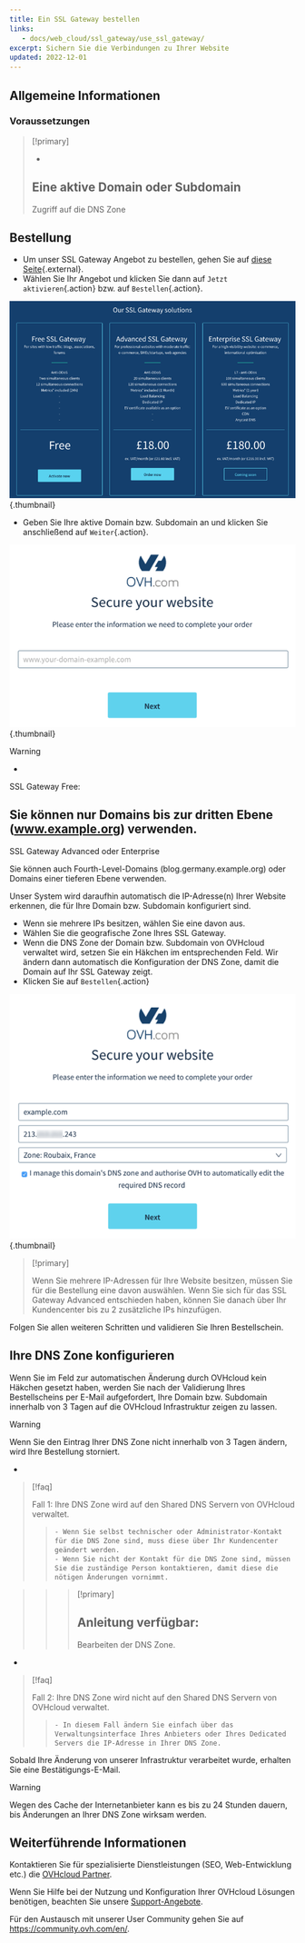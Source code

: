 ```yaml
---
title: Ein SSL Gateway bestellen
links: 
   - docs/web_cloud/ssl_gateway/use_ssl_gateway/
excerpt: Sichern Sie die Verbindungen zu Ihrer Website
updated: 2022-12-01
---
```


## Allgemeine Informationen

### Voraussetzungen

> [!primary]
>
> - 
> Eine aktive Domain oder Subdomain
> - 
> Zugriff auf die DNS Zone
> 
> 

## Bestellung
- Um unser SSL Gateway Angebot zu bestellen, gehen Sie auf [diese Seite](/links/web/ssl-gateway){.external}.
- Wählen Sie Ihr Angebot und klicken Sie dann auf `Jetzt aktivieren`{.action} bzw. auf `Bestellen`{.action}.

![Angebotsseite](images/1-en.png){.thumbnail}

- Geben Sie Ihre aktive Domain bzw. Subdomain an und klicken Sie anschließend auf `Weiter`{.action}.

![Bestellung SSL Gateway Free](images/2-en.png){.thumbnail}

> [!warning]
>
> - 
> SSL Gateway Free:
> 
> Sie können nur Domains bis zur dritten Ebene (www.example.org) verwenden.
> - 
> SSL Gateway Advanced oder Enterprise
> 
> Sie können auch Fourth-Level-Domains (blog.germany.example.org) oder Domains einer tieferen Ebene verwenden.
> 

Unser System wird daraufhin automatisch die IP-Adresse(n) Ihrer Website erkennen, die für Ihre Domain bzw. Subdomain konfiguriert sind.

- Wenn sie mehrere IPs besitzen, wählen Sie eine davon aus.
- Wählen Sie die geografische Zone Ihres SSL Gateway.
- Wenn die DNS Zone der Domain bzw. Subdomain von OVHcloud verwaltet wird, setzen Sie ein Häkchen im entsprechenden Feld. Wir ändern dann automatisch die Konfiguration der DNS Zone, damit die Domain auf Ihr SSL Gateway zeigt.
- Klicken Sie auf `Bestellen`{.action}

![Bestellung SSL Gateway Free](images/3-en.png){.thumbnail}

> [!primary]
>
> Wenn Sie mehrere IP-Adressen für Ihre Website besitzen, müssen Sie für die Bestellung eine davon auswählen.
> Wenn Sie sich für das SSL Gateway Advanced entschieden haben, können Sie danach über Ihr Kundencenter bis zu 2 zusätzliche IPs hinzufügen.
> 

Folgen Sie allen weiteren Schritten und validieren Sie Ihren Bestellschein.

## Ihre DNS Zone konfigurieren
Wenn Sie im Feld zur automatischen Änderung durch OVHcloud kein Häkchen gesetzt haben, werden Sie nach der Validierung Ihres Bestellscheins per E-Mail aufgefordert, Ihre Domain bzw. Subdomain innerhalb von 3 Tagen auf die OVHcloud Infrastruktur zeigen zu lassen.

> [!warning]
>
> Wenn Sie den Eintrag Ihrer DNS Zone nicht innerhalb von 3 Tagen ändern, wird Ihre Bestellung storniert.
> 

- 

> [!faq]
>
> Fall 1:  Ihre DNS Zone wird auf den Shared DNS Servern von OVHcloud verwaltet.
>> 
>>     - Wenn Sie selbst technischer oder Administrator-Kontakt für die DNS Zone sind, muss diese über Ihr Kundencenter geändert werden.
>>     - Wenn Sie nicht der Kontakt für die DNS Zone sind, müssen Sie die zuständige Person kontaktieren, damit diese die nötigen Änderungen vornimmt.

>> 
>> > [!primary]
>> >
>> > Anleitung verfügbar:
>> > - 
>> > Bearbeiten der DNS Zone.
>> > 
>> > 
>> 
>
- 

> [!faq]
>
> Fall 2: Ihre DNS Zone wird nicht auf den Shared DNS Servern von OVHcloud verwaltet.
>> 
>>     - In diesem Fall ändern Sie einfach über das Verwaltungsinterface Ihres Anbieters oder Ihres Dedicated Servers die IP-Adresse in Ihrer DNS Zone.
>

Sobald Ihre Änderung von unserer Infrastruktur verarbeitet wurde, erhalten Sie eine Bestätigungs-E-Mail.

> [!warning]
>
> Wegen des Cache der Internetanbieter kann es bis zu 24 Stunden dauern, bis Änderungen an Ihrer DNS Zone wirksam werden.
> 

## Weiterführende Informationen

Kontaktieren Sie für spezialisierte Dienstleistungen (SEO, Web-Entwicklung etc.) die [OVHcloud Partner](/links/partner).

Wenn Sie Hilfe bei der Nutzung und Konfiguration Ihrer OVHcloud Lösungen benötigen, beachten Sie unsere [Support-Angebote](/links/support).

Für den Austausch mit unserer User Community gehen Sie auf <https://community.ovh.com/en/>.